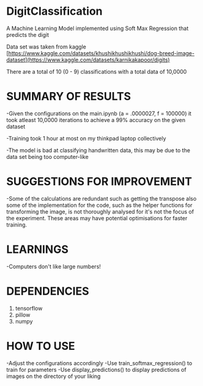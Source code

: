 # DigitClassification
A Machine Learning Model implemented using Soft Max Regression that predicts the digit

Data set was taken from kaggle  
[https://www.kaggle.com/datasets/khushikhushikhushi/dog-breed-image-dataset](https://www.kaggle.com/datasets/karnikakapoor/digits)

There are a total of 10 (0 - 9) classifications with a total data of 10,0000

# SUMMARY OF RESULTS
-Given the configurations on the main.ipynb (a = .0000027, f = 100000)
it took atleast 10,0000 iterations to achieve a 99% accuracy on the given dataset

-Training took 1 hour at most on my thinkpad laptop collectively

-The model is bad at classifying handwritten data, this may be due to the data set being 
 too computer-like

# SUGGESTIONS FOR IMPROVEMENT
-Some of the calculations are redundant such as getting the transpose
 also some of the implementation for the code, such as the helper functions for transforming the 
 image, is not thoroughly analysed for it's not the focus of the experiment. These areas may have
 potential optimisations for faster training.

# LEARNINGS
-Computers don't like large numbers!

# DEPENDENCIES
1. tensorflow
2. pillow
3. numpy

# HOW TO USE
-Adjust the configurations accordingly
-Use train_softmax_regression() to train for parameters
-Use display_predictions() to display predictions of images on the directory of your liking
